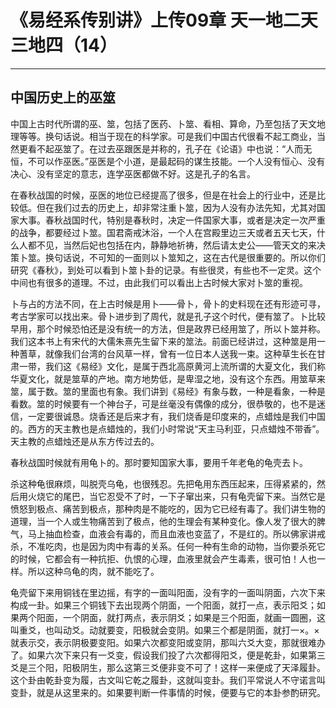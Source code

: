 # 《易经系传别讲》上传09章 天一地二天三地四（14）

------

## 中国历史上的巫筮

中国上古时代所谓的巫、筮，包括了医药、卜筮、看相、算命，乃至包括了天文地理等等。换句话说。相当于现在的科学家。可是我们中国古代很看不起工商业，当然更看不起巫筮了。在过去巫跟医是并称的，孔子在《论语》中也说：“人而无恒，不可以作巫医。”巫医是个小道，是最起码的谋生技能。一个人没有恒心、没有决心、没有坚定的意志，连学巫医都做不好。这是孔子的名言。

在春秋战国的时候，巫医的地位已经提高了很多，但是在社会上的行业中，还是比较低。但在我们过去的历史上，却非常注重卜筮，因为人没有办法先知，尤其对国家大事。春秋战国时代，特别是春秋时，决定一件国家大事，或者是决定一次严重的战争，都要经过卜筮。国君斋戒沐浴，一个人在宫殿里边三天或者五天七天，什么人都不见，当然后妃也包括在内，静静地祈祷，然后请太史公——管天文的来决策卜筮。换句话说，不可知的一面则以卜筮知之，这在古代是很重要的。所以你们研究《春秋》，到处可以看到卜筮卜卦的记录。有些很灵，有些也不一定灵。这个中间也有很多的道理。不过，由此我们可以看出上古时候大家对卜筮的重视。

卜与占的方法不同，在上古时候是用卜——骨卜，骨卜的史料现在还有形迹可寻，考古学家可以找出来。骨卜进步到了周代，就是孔子这个时代，便有筮了。卜比较早用，那个时候恐怕还是没有统一的方法，但是政界已经用筮了，所以卜筮并称。我们这本书上有宋代的大儒朱熹先生留下来的筮法。前面已经讲过，这种筮是用一种蓍草，就像我们台湾的台风草一样，曾有一位日本人送我一束。这种草生长在甘肃一带，我们这《易经》文化，是属于西北高原黄河上流所谓的大夏文化，我们称华夏文化，就是筮草的产地。南方地势低，是卑湿之地，没有这个东西。用筮草来筮，属于数。筮的里面也有象。我们讲到《易经》有象与数，一种是看象，一种是看数。筮的时候要有一个神台子，可是丝毫没有偶像的成分，很恭敬的，也不是迷信，一定要很诚恳。烧香还是后来才有，我们烧香是印度来的，点蜡烛是我们中国的。西方的天主教也是点蜡烛的，我们小时常说“天主马利亚，只点蜡烛不带香”。天主教的点蜡烛还是从东方传过去的。

春秋战国时候就有用龟卜的。那时要知国家大事，要用千年老龟的龟壳去卜。

杀这种龟很麻烦，叫脱壳乌龟，也很残忍。先把龟用东西压起来，压得紧紧的，然后用火烧它的尾巴，当它忍受不了时，一下子窜出来，只有龟壳留下来。当然它是愤怒到极点、痛苦到极点，那种肉是不能吃的，因为它已经有毒了。我们讲生物的道理，当一个人或生物痛苦到了极点，他的生理会有某种变化。像人发了很大的脾气，马上抽血检查，血液会有毒的，而且血液也变蓝了，不是红的。所以佛家讲戒杀，不准吃肉，也是因为肉中有毒的关系。任何一种有生命的动物，当你要杀死它的时候，它都会有一种抗拒、仇恨的心理，血液里就会产生毒素，很可怕！人也一样。所以这种乌龟的肉，就不能吃了。

龟壳留下来用铜钱在里边摇，有字的一面叫阳面，没有字的一面叫阴面，六次下来构成一卦。如果三个铜钱下去出现两个阴面，一个阳面，就打一点，表示阳爻；如果两个阳面，一个阴面，就打两点，表示阴爻；如果是三个阳面，就画一圆圈，这叫重爻，也叫动爻。动就要变，阳极就会变阴。如果三个都是阴面，就打一×。×就表示交，表示阴极要变阳。如果六次都变阳或变阴，那叫六爻大变，那就很难办了。如果六次下来只有一爻变，假设我们投了六次都得阳爻，便是乾卦，如果第三爻是三个阳，阳极阴生，那么这第三爻便非变不可了！这样一来便成了天泽履卦。这个卦由乾卦变为履，古文叫它乾之履卦，这就叫变卦。我们平常说人不守诺言叫变卦，就是从这里来的。如果要判断一件事情的时候，便要与它的本卦参酌研究。